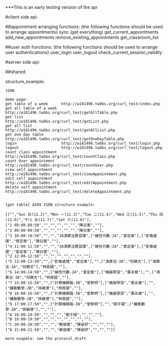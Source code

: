 ***This is an early testing version of the api



#client side api:

##appointment arranging functions:
(the following functions should be used to arrange appointments)
sync (get everything)
get_current_appointments
add_new_appointments
remove_existing_appointments
get_classroom_list


##user auth functions:
(the following functions should be used to arrange user authentications)
user_login
user_logout
check_current_session_validity




#server side api:




##shared:

structure_example:

    JSON 
    
    demo page: 
    get table of a week      http://w181496.twbbs.org/curl_test/index.php
    get all table of a week  http://w181496.twbbs.org/curl_test/getAllTable.php
    get list                 http://w181496.twbbs.org/curl_test/getList.php
    get all list             http://w181496.twbbs.org/curl_test/getAllList.php
    get one day table        http://w181496.twbbs.org/curl_test/getOneDayTable.php
    login                    http://w181496.twbbs.org/curl_test/login.php
    logout                   http://w181496.twbbs.org/curl_test/logout.php
    count class appointment  http://w181496.twbbs.org/curl_test/countClass.php
    count User appointment   http://w181496.twbbs.org/curl_test/countUser.php
    view self appointment    http://w181496.twbbs.org/curl_test/viewAppointment.php
    edit self appointment    http://w181496.twbbs.org/curl_test/editAppointment.php
    delete self appointment  http://w181496.twbbs.org/curl_test/deleteAppointment.php


    [get table] A209 JSON structure example:
    
    [["","Sun 日(11.2)","Mon 一(11.3)","Tue 二(11.4)","Wed 三(11.5)","Thu 四(11.6)","Fri 五(11.7)","Sat 六(11.8)"],
    ["1 08:00-08:50","","","","","","陳日憲",""],
    ["2 09:00-09:50","","","","","","陳日憲",""],
    ["3 10:00-10:50","","","3A演算法實習課",["線性代數-2A","曾定章"],["影像處理","曾定章"],"陳日憲",""],
    ["4 11:00-11:50","","","3A演算法實習課",["線性代數-2A","曾定章"],["影像處理","曾定章"],"陳日憲",""],
    ["Z 12:00-12:50","","","","","","",""],
    ["5 13:00-13:50","",["影像處理","曾定章"],"",["演算法-3A","何錦文"],["演算法-3A","何錦文"],"林鼎國",""],
    ["6 14:00-14:50","",["線性代數-2A","曾定章"],["機器學習","栗永徽"],"",["演算法-3A","何錦文"],"林鼎國",""],
    ["7 15:00-15:50","",["計算機網路-3B","曾黎明"],["機器學習","栗永徽"],"",["離散數學-2B","孫敏德"],"林鼎國",""],
    ["8 16:00-16:50","",["計算機網路-3B","曾黎明"],["機器學習","栗永徽"],"",["離散數學-2B","孫敏德"],"林鼎國",""],
    ["9 17:00-17:50","",["計算機網路-3B","曾黎明"],"","劉于碩",["離散數學-2B","孫敏德"],"",""],
    ["A 18:00-18:50","","","","劉于碩","","",""],
    ["B 19:00-19:50","","","","","","",""],
    ["C 20:00-20:50","","","蘇俊儒","陳姿妤","","",""],
    ["D 21:00-21:50","","","蘇俊儒","陳姿妤","","",""]]

    more exapmle: see the protocol_draft
